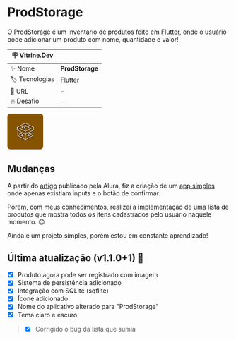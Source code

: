 # ProdStorage

O ProdStorage é um inventário de produtos feito em Flutter, onde o usuário pode adicionar um produto com nome, quantidade e valor!

| :placard: Vitrine.Dev |     |
| -------------  | --- |
| :sparkles: Nome        | **ProdStorage**
| :label: Tecnologias | Flutter
| :rocket: URL         | -
| :fire: Desafio     | -

<!-- Inserir imagem com a #vitrinedev ao final do link -->
<img src='assets/rounded.png#vitrinedev' style="width:16%;">

## Mudanças

A partir do <a href='https://www.alura.com.br/artigos/criando-formulario-com-flutter'>artigo</a> publicado pela Alura, fiz a criação de um <a href='https://github.com/CaioLuppo/InventariodeProdutos/releases/tag/FimDoArtigo'>app simples</a> onde apenas existiam inputs e o botão de confirmar.

Porém, com meus conhecimentos, realizei a implementação de uma lista de produtos que mostra todos os itens cadastrados pelo usuário naquele momento. 😊

Ainda é um projeto simples, porém estou em constante aprendizado!

## Última atualização (v1.1.0+1) 🎉

- [x] Produto agora pode ser registrado com imagem
- [x] Sistema de persistência adicionado
- [x] Integração com SQLite (sqflite)
- [x] Ícone adicionado
- [x] Nome do aplicativo alterado para "ProdStorage"
- [x] Tema claro e escuro

>- [x] Corrigido o bug da lista que sumia
